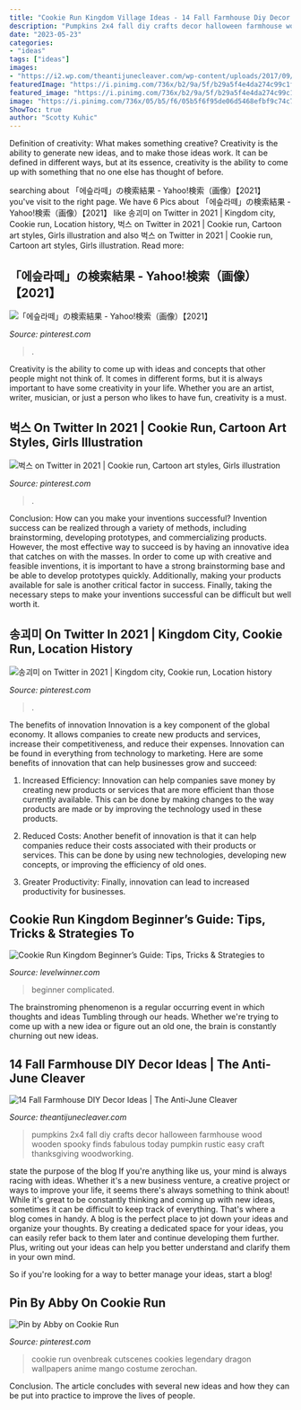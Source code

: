 ```yaml
---
title: "Cookie Run Kingdom Village Ideas - 14 Fall Farmhouse Diy Decor Ideas"
description: "Pumpkins 2x4 fall diy crafts decor halloween farmhouse wood wooden spooky finds fabulous today pumpkin rustic easy craft thanksgiving woodworking"
date: "2023-05-23"
categories:
- "ideas"
tags: ["ideas"]
images:
- "https://i2.wp.com/theantijunecleaver.com/wp-content/uploads/2017/09/farmhouse-fall-diy-wooden-pumpkins.jpeg?resize=650%2C867&amp;ssl=1"
featuredImage: "https://i.pinimg.com/736x/b2/9a/5f/b29a5f4e4da274c99c1fad12fae9f88a.jpg"
featured_image: "https://i.pinimg.com/736x/b2/9a/5f/b29a5f4e4da274c99c1fad12fae9f88a.jpg"
image: "https://i.pinimg.com/736x/05/b5/f6/05b5f6f95de06d5468efbf9c74c79fdf.jpg"
ShowToc: true
author: "Scotty Kuhic"
---
```



Definition of creativity: What makes something creative?
Creativity is the ability to generate new ideas, and to make those ideas work. It can be defined in different ways, but at its essence, creativity is the ability to come up with something that no one else has thought of before.

	

		
searching about 「에슾라떼」の検索結果 - Yahoo!検索（画像）【2021】 you've visit to the right page. We have 6 Pics about 「에슾라떼」の検索結果 - Yahoo!検索（画像）【2021】 like 송괴미 on Twitter in 2021 | Kingdom city, Cookie run, Location history, 벅스 on Twitter in 2021 | Cookie run, Cartoon art styles, Girls illustration and also 벅스 on Twitter in 2021 | Cookie run, Cartoon art styles, Girls illustration. Read more:
		
    
## 「에슾라떼」の検索結果 - Yahoo!検索（画像）【2021】

<img loading=lazy src="https://i.pinimg.com/736x/05/b5/f6/05b5f6f95de06d5468efbf9c74c79fdf.jpg" onerror="this.onerror=null;this.src='https://tse4.mm.bing.net/th?id=OIP.i9MIyG_wLJRVkv2BveuoQQHaFV&amp;pid=15.1';" alt="「에슾라떼」の検索結果 - Yahoo!検索（画像）【2021】">

_Source: pinterest.com_

>. 

	

Creativity is the ability to come up with ideas and concepts that other people might not think of. It comes in different forms, but it is always important to have some creativity in your life. Whether you are an artist, writer, musician, or just a person who likes to have fun, creativity is a must.

    
## 벅스 On Twitter In 2021 | Cookie Run, Cartoon Art Styles, Girls Illustration

<img loading=lazy src="https://i.pinimg.com/originals/5e/d8/5e/5ed85ea509e5f2bd1dede60d234cc48b.jpg" onerror="this.onerror=null;this.src='https://tse1.mm.bing.net/th?id=OIP.3_MEW_E0nlhX1n0Gu9ov6wHaKt&amp;pid=15.1';" alt="벅스 on Twitter in 2021 | Cookie run, Cartoon art styles, Girls illustration">

_Source: pinterest.com_

>. 

	

Conclusion: How can you make your inventions successful?
Invention success can be realized through a variety of methods, including brainstorming, developing prototypes, and commercializing products. However, the most effective way to succeed is by having an innovative idea that catches on with the masses. In order to come up with creative and feasible inventions, it is important to have a strong brainstorming base and be able to develop prototypes quickly. Additionally, making your products available for sale is another critical factor in success. Finally, taking the necessary steps to make your inventions successful can be difficult but well worth it.

    
## 송괴미 On Twitter In 2021 | Kingdom City, Cookie Run, Location History

<img loading=lazy src="https://i.pinimg.com/736x/b2/9a/5f/b29a5f4e4da274c99c1fad12fae9f88a.jpg" onerror="this.onerror=null;this.src='https://tse1.mm.bing.net/th?id=OIP.1lM-uv4rc6CUsymiMAUeIgHaDg&amp;pid=15.1';" alt="송괴미 on Twitter in 2021 | Kingdom city, Cookie run, Location history">

_Source: pinterest.com_

>. 

	

The benefits of innovation
Innovation is a key component of the global economy. It allows companies to create new products and services, increase their competitiveness, and reduce their expenses. Innovation can be found in everything from technology to marketing. Here are some benefits of innovation that can help businesses grow and succeed:
1. Increased Efficiency: Innovation can help companies save money by creating new products or services that are more efficient than those currently available. This can be done by making changes to the way products are made or by improving the technology used in these products.

2. Reduced Costs: Another benefit of innovation is that it can help companies reduce their costs associated with their products or services. This can be done by using new technologies, developing new concepts, or improving the efficiency of old ones.

3. Greater Productivity: Finally, innovation can lead to increased productivity for businesses.

    
## Cookie Run Kingdom Beginner’s Guide: Tips, Tricks &amp; Strategies To

<img loading=lazy src="https://www.levelwinner.com/wp-content/uploads/2021/01/cookie-run-kingdom-industrial-zone-800x450-1.jpg" onerror="this.onerror=null;this.src='https://tse4.mm.bing.net/th?id=OIP.DFHPebV-ERa6IYsKMVnaXAHaEK&amp;pid=15.1';" alt="Cookie Run Kingdom Beginner’s Guide: Tips, Tricks &amp; Strategies to">

_Source: levelwinner.com_

>beginner complicated. 

	

The brainstroming phenomenon is a regular occurring event in which thoughts and ideas Tumbling through our heads. Whether we're trying to come up with a new idea or figure out an old one, the brain is constantly churning out new ideas. 

    
## 14 Fall Farmhouse DIY Decor Ideas | The Anti-June Cleaver

<img loading=lazy src="https://i2.wp.com/theantijunecleaver.com/wp-content/uploads/2017/09/farmhouse-fall-diy-wooden-pumpkins.jpeg?resize=650%2C867&amp;ssl=1" onerror="this.onerror=null;this.src='https://tse4.mm.bing.net/th?id=OIP.T_54pc0ugVtb2bDtP-do0gHaJ4&amp;pid=15.1';" alt="14 Fall Farmhouse DIY Decor Ideas | The Anti-June Cleaver">

_Source: theantijunecleaver.com_

>pumpkins 2x4 fall diy crafts decor halloween farmhouse wood wooden spooky finds fabulous today pumpkin rustic easy craft thanksgiving woodworking. 

	

state the purpose of the blog
If you're anything like us, your mind is always racing with ideas. Whether it's a new business venture, a creative project or ways to improve your life, it seems there's always something to think about! While it's great to be constantly thinking and coming up with new ideas, sometimes it can be difficult to keep track of everything. That's where a blog comes in handy.
A blog is the perfect place to jot down your ideas and organize your thoughts. By creating a dedicated space for your ideas, you can easily refer back to them later and continue developing them further. Plus, writing out your ideas can help you better understand and clarify them in your own mind.

So if you're looking for a way to better manage your ideas, start a blog!

    
## Pin By Abby On Cookie Run

<img loading=lazy src="https://i.pinimg.com/736x/3f/db/30/3fdb30d7c6fc95f6ecd20420ccf1c3f3.jpg" onerror="this.onerror=null;this.src='https://tse2.mm.bing.net/th?id=OIP.aYUFn-X-cMk_KMrZK_RsFQHaES&amp;pid=15.1';" alt="Pin by Abby on Cookie Run">

_Source: pinterest.com_

>cookie run ovenbreak cutscenes cookies legendary dragon wallpapers anime mango costume zerochan. 

	

Conclusion.
The article concludes with several new ideas and how they can be put into practice to improve the lives of people.

